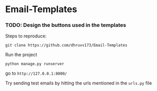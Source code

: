 # Email-Templates
### TODO: Design the buttons used in the templates

Steps to reproduce:
```
git clone https://github.com/dhruvv173/Email-Templates
```
Run the project 
```
python manage.py runserver
```
go to `http://127.0.0.1:8000/`

Try sending test emails by hitting the urls mentioned in the `urls.py` file
